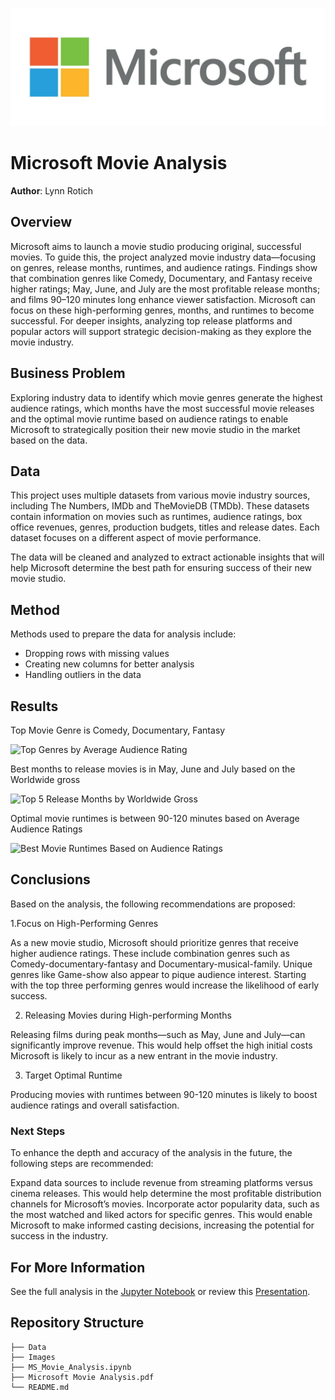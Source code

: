 ![microsoft_image](Images/Microsoft_Logo.jpg)

# Microsoft Movie Analysis

**Author**: Lynn Rotich

## Overview

Microsoft aims to launch a movie studio producing original, successful movies. To guide this, the project analyzed movie industry data—focusing on genres, release months, runtimes, and audience ratings. Findings show that combination genres like Comedy, Documentary, and Fantasy receive higher ratings; May, June, and July are the most profitable release months; and films 90–120 minutes long enhance viewer satisfaction. Microsoft can focus on these high-performing genres, months, and runtimes to become successful. For deeper insights, analyzing top release platforms and popular actors will support strategic decision-making as they explore the movie industry.

## Business Problem

Exploring industry data to identify which movie genres generate the highest audience ratings, which months have the most successful movie releases and the optimal movie runtime based on audience ratings to enable Microsoft to strategically position their new movie studio in the market based on the data.

## Data

This project uses multiple datasets from various movie industry sources, including The Numbers, IMDb and TheMovieDB (TMDb). These datasets contain information on movies such as runtimes, audience ratings, box office revenues, genres, production budgets, titles and release dates. Each dataset focuses on a different aspect of movie performance.

The data will be cleaned and analyzed to extract actionable insights that will help Microsoft determine the best path for ensuring success of their new movie studio.

## Method

Methods used to prepare the data for analysis include:
* Dropping rows with missing values
* Creating new columns for better analysis
* Handling outliers in the data

## Results

Top Movie Genre is Comedy, Documentary, Fantasy

<img width="984" height="584" alt="Top Genres by Average Audience Rating" src="https://github.com/user-attachments/assets/2bb8153a-b826-40d7-b685-bc9e5c629474" />



Best months to release movies is in May, June and July based on the Worldwide gross

<img width="784" height="484" alt="Top 5 Release Months by Worldwide Gross" src="https://github.com/user-attachments/assets/0c7fcae6-426a-47e4-b57a-e716f6c78274" />



Optimal movie runtimes is between 90-120 minutes based on Average Audience Ratings

<img width="984" height="584" alt="Best Movie Runtimes Based on Audience Ratings" src="https://github.com/user-attachments/assets/11aa0076-5619-44b7-a195-fb15a86d080a" />


## Conclusions

Based on the analysis, the following recommendations are proposed:

1.Focus on High-Performing Genres

As a new movie studio, Microsoft should prioritize genres that receive higher audience ratings. These include combination genres such as Comedy-documentary-fantasy and Documentary-musical-family. Unique genres like Game-show also appear to pique audience interest. Starting with the top three performing genres would increase the likelihood of early success.

2. Releasing Movies during High-performing Months

Releasing films during peak months—such as May, June and July—can significantly improve revenue. This would help offset the high initial costs Microsoft is likely to incur as a new entrant in the movie industry.

3. Target Optimal Runtime

Producing movies with runtimes between 90-120 minutes is likely to boost audience ratings and overall satisfaction.

### Next Steps

To enhance the depth and accuracy of the analysis in the future, the following steps are recommended:

Expand data sources to include revenue from streaming platforms versus cinema releases. This would help determine the most profitable distribution channels for Microsoft’s movies.
Incorporate actor popularity data, such as the most watched and liked actors for specific genres. This would enable Microsoft to make informed casting decisions, increasing the potential for success in the industry.


## For More Information

See the full analysis in the [Jupyter Notebook](./MS_Movie_Analysis.ipynb) or review this [Presentation](./Microsoft_Movie_Analysis.pdf).


## Repository Structure

```
├── Data
├── Images
├── MS_Movie_Analysis.ipynb
├── Microsoft Movie Analysis.pdf
└── README.md
```




